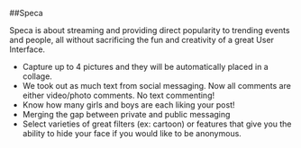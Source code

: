 ##Speca

Speca is about streaming and providing direct popularity to trending events and people, all without sacrificing the fun and creativity of a great User Interface. 
* Capture up to 4 pictures and they will be automatically placed in a collage. 
* We took out as much text from social messaging. Now all comments are either video/photo comments. No text commenting!
* Know how many girls and boys are each liking your post!
* Merging the gap between private and public messaging
* Select varieties of great filters (ex: cartoon) or features that give you the ability to hide your face if you would like to be anonymous. 

